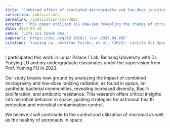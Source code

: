 ```yaml
---
title: "Combined effect of simulated microgravity and low-dose ionizing radiation on structure and antibiotic resistance of a synthetic community model of bacteria isolated from spacecraft assembly room"
collection: publications
permalink: /publication/lssr2023
excerpt: 'This paper utilized 16S RNA-seq revealing the change of structure and antibiotic resistance under MG/LDIR/MG+LDIR conditions'
date: 2023-04-30
venue: 'Life Sci Space Res.'
paperurl: 'https://doi.org/10.1016/j.lssr.2023.04.005'
citation: 'Yueying Lu, <b>Yifan Fu</b>, et al. (2023). <i>Life Sci Space Res</i>. 38:29-38.'
---
```


I participated this work in Lunar Palace 1 Lab, Beihang University with Dr. Yueying LU and my undergraduate classmates under the supervision from Prof. Yuming FU in 2023.  
  
Our study breaks new ground by analyzing the impact of combined microgravity and low-dose ionizing radiation, as found in space, on synthetic bacterial communities, revealing increased diversity, Bacilli proliferation, and antibiotic resistance. This research offers critical insights into microbial behavior in space, guiding strategies for astronaut health protection and microbial contamination control.

We believe it will contribute to the control and utilization of microbial as well as the healthy of astronauts in space .
